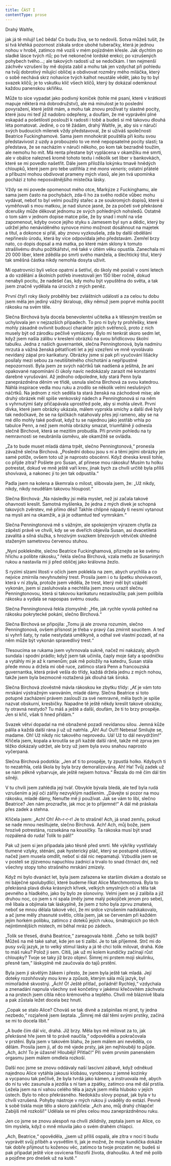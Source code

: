 ```yaml
---
title: ČÁST I
contentType: prose
---
```





<section>

Drahý Waltře,

jak já tě miluji! Leč běda! Co budu živa, se to nedovíš. Sotva můžeš tušit, že si tvá křehká pozornost získala srdce ubohé tuberačky, která je jednou nohou v hrobě, zatímco mě vozíš v mém pojízdném křesle. Jak dychtím po sladké lásce tvých rtů; po tvé nekonečné lordské erekci; po vzrušených pohybech tvého…; ale takových radostí už se nedočkám. I ten nejmenší záchvěv vzrušení by mě dojista zabil a mohu tak jen vzdychat při pohledu na tvůj dobrotivý milující obličej a obdivovat rozměry mého miláčka, který o sobě nechává skrz nohavice tvých kalhot neustále vědět, jako by to byl svazek klíčů; je to vskutku klíč všech klíčů, který by dokázal odemknout každou panenskou skříňku.

Může to sice vypadat jako podivný koníček (tohle mé psaní, které v krátkosti mapuje některá má dobrodružství), ale má minulost je to poslední povyražení, které ještě mám, a mohu tak znovu prožívat ty slastné pocity, které jsou mi teď již nadobro odepřeny, a doufám, že mé vyprávění plné eskapád a pošetilostí poslouží k radosti i tobě a budeš si mě takovou dlouhá léta pomatovat. Jediné, o co tě žádám, drahý Waltře, je, aby sis v náručí svých budoucích milenek vždy představoval, že si užíváš společnosti Beatrice Fuckinghamové. Sama jsem mnohokrát pouštěla při koitu svou představivost z uzdy a probouzelo to ve mně nepopsatelné pocity slasti; ta představa, že se nacházím v náruči někoho, po kom tak bezradně toužím, ale nemohu ho mít. Má renta přestane být vyplácena v okamžiku mé smrti, ale v obálce nalezneš kromě tohoto textu i několik set liber v bankovkách, které se mi povedlo našetřit. Dále jsem přiložila lokýnku tmavě hnědých chloupků, které jsem pro tebe ustřihla z mé _mons veneris_; ostatní přátelé a příbuzní mohou obdivovat prameny mých vlasů, ale jen tvá upomínka pochází z toho neposvátnějšího místečka lásky.

Vždy se mi povede opomenout mého otce, Markýze z Fuckinghamu, ale sama jsem často na pochybách, zda-li ho za svého rodiče vůbec mohu vydávat, neboť to byl velmi použitý stařec a ze soukromých dopisů, které si vyměňovali s mou matkou, je nad slunce jasné, že za početí své překrásné dcerušky může děkovat jednomu ze svých pohledných nohsledů. Ostatně o tom sám v jednom dopise matce píše, že by snad i mohl na vše zapomenout, kdyby ovoce jejího styku s Jamesem byl syn a dědic, který by udržel jeho nenáviděného synovce mimo možnost dosáhnout na majetek a titul, a dokonce si přál, aby znovu vyzkoušela, zda by další obdělání nepřineslo úrodu, která by více odpovídala jeho představám. Zemřel brzy nato, co dopis dopsal a má matka, po které mám sklony k tomuto strašlivému druhu požitkářství, mě také v útlém věku opustila. Zanechala mi 20 000 liber, které zdědila po smrti svého manžela, a šlechtický titul, který tak směšná částka nikdy nemohla dosyta uživit.

Mí opatrovníci byli velice opatrní a šetřiví, do školy mě poslali v osmi letech a do vzdělání a školních potřeb investovali jen 150 liber ročně, dokud nenabyli pocitu, že nadešel čas, kdy mohu být vypuštěna do světa, a tak jsem značně vydělala na úrocích z mých peněz.

První čtyři roky školy proběhly bez zvláštních událostí a za celou tu dobu jsem měla jen jediný vážný škraloup, díky němuž jsem poprvé mohla pocítit rákosku na svém těle.

Slečna Birchová byla docela benevolentní učitelka a k tělesným trestům se uchylovala jen v nejzazších případech. To pro ni byly ty prohřešky, které mohly zásadně ovlivnit budoucí charakter jejích svěřenců, proto z nich musely být od zárodku pečlivě vymláceny. Bylo mi tenkrát skoro sedm let, když jsem našla zálibu v kreslení obrázků na svou břidlicovou školní tabulku. Jedna z našich guvernantek, slečna Penningtonová, byla nadmíru mrzutá a vážná ženská pětatřiceti let a její vzezření ve mně vyvolávalo nevídaný zápal pro karikatury. Obrázky jsme si pak při vyučování lišácky posílaly mezi sebou za neutišitelného chichotání a nepřípustné nepozornosti. Byla jsem ze svých náčrtků tak nadšená a ješitná, že ani opakované napomínání či úkoly navíc nedokázaly zarazit mé konstantní darebné vyrušování. Až jednoho odpoledne, kdy stará Penn byla zaneprázdněna děním ve třídě, usnula slečna Birchová za svou katedrou. Náhlá inspirace vedla mou ruku a zrodilo se několik velmi neslušných náčrtků. Na jednom z nich seděla ta stará ženská na záchodové míse; ale druhý obrázek měl spíše venkovský nádech a Penningtonová si na něm s vyhrnutými šaty přičapávala uprostřed pole, aby si mohla ulevit. První dívka, které jsem obrázky ukázala, málem vyprskla smíchy a další dvě byly tak nedočkavé, že se na špičkách natahovaly přes její rameno, aby se na mé dílo mohly také podívat, když tu se najednou jako jestřáb vrhla po tabulce Penn, a než jsem mohla obrázky smazat, triumfálně ji odnesla slečně Birchové, která se mezitím probudila. Při prvním pohledu na ty nemravnosti se neubránila úsměvu, ale okamžitě se ovládla.

„Za to bude muset mladá dáma trpět, slečno Penningtonová,“ pronesla závažně slečna Birchová. „Poslední dobou jsou s ní a těmi jejími obrázky jen samé potíže, ovšem toto už je naprosto obscénní. Když dneska kreslí tohle, co přijde zítra? Pošlete pro Susan, ať přinese mou rákosku! Musím tu holku potrestat, dokud ve mně ještě vaří krev, jinak bych za chvíli určitě byla příliš shovívavá, a nakonec jí to jen tak odpustila.“

Padla jsem na kolena a škemrala o milost, slibovala jsem, že: „Už nikdy, nikdy, nikdy neudělám takovou hloupost.“

Slečna Birchová: „Na následky jsi měla myslet, než jsi začala takové ohavnosti kreslit. Samotná myšlenka, že jedna z mých dívek je schopná takových zvěrstev, mě přímo děsí! Takhle chlípné nápady ti nesmí vytanout na mysli ani na okamžik, a já je odtamtud teď vymrskám.“

Slečna Penningtonová mě s vážným, ale spokojeným výrazem chytla za zápěstí právě ve chvíli, kdy se ve dveřích objevila Susan, asi dvacetiletá zavalitá a silná služka, s hrozivým svazkem březových větviček úhledně staženým sametovou červenou stuhou.

„Nyní poklekněte, slečno Beatrice Fuckinghamová, přiznejte se ke svému hříchu a polibte rákosku,“ řekla slečna Birchová, vzala metlu ze Susaniných rukou a nastavila mi ji před obličej jako královna žezlo.

S ryzími slzami lítosti v očích jsem poklekla na zem, abych urychlila a co nejvíce zmírnila nevyhnutelný trest. Prosila jsem i o tu špetku shovívavosti, která v ní zbyla, protože jsem věděla, že trest, který měl být vzápětí vykonán, jsem si zasluhovala a nechtěla jsem znovu urazit slečnu Penningtonovou, která si takovou karikaturu nezasloužila; pak jsem políbila rákosku a vydala se napospas svému osudu.

Slečna Penningtonová řekla zlomyslně: „Hle, jak rychle vyvolá pohled na rákosku pokrytecké pokání, slečno Birchová.“

Slečna Birchová se připojila: „Tomu já ale zrovna rozumím, slečno Penningtonová, ovšem přísnost je třeba v pravý čas zmírnit soucitem. A teď si vyhrň šaty, ty naše nestydatá umělkyně, a odhal své vlastní pozadí, ať na něm může být vykonán spravedlivý trest.“

Třesoucíma se rukama jsem vyhrnovala sukně, načež mi nakázaly, abych sundala i spodní prádlo; když jsem tak učinila, čaply moje šaty a spodničku a vytáhly mi je až k ramenům; pak mě položily na katedru, Susan stála přede mnou a držela mi obě ruce, zatímco stará Penn a francouzská guvernantka, která právě vešla do třídy, každá držela jednu z mých nohou, takže jsem byla bezmocně roztažená jak dlouhá tak široká.

Slečna Birchová zlověstně mávla rákoskou ke zbytku třídy: „Ať je vám toto mrskání výstražným varováním, mladé dámy. Slečna Beatrice si toto potupné zacházení právem zaslouží za své nemravné, měla bych je spíše nazvat obskurní, kresbičky. Napadne tě ještě někdy kreslit takové obrázky, ty otravná nestydo? Tu máš a ještě a další, doufám, že ti to brzy prospěje. Jen si křič, však ti hned přidám.“

Svazek větví dopadal na mé obnažené pozadí nevídanou silou. Jemná kůže pálila a každá další rána ji už už natrhla. „Áh! Au! Ou!!! Nebesa! Smilujte se, madame. Oh! Už nikdy nic takového neprovedu. Uá! Už to dál nevydržím!“ Křičela jsem, kopala a kroutila se při každé další ráně, takže mě zprva jen těžko dokázaly udržet, ale brzy už jsem byla svou snahou naprosto vyčerpaná.

Slečna Birchová podotkla: „Jen ať ti to prospěje, ty zpustlá holko. Kdybych ti to nezatrhla, celá škola by byla brzy demoralizována. Ah! Ha! Tvůj zadek už se nám pěkně vybarvuje, ale ještě nejsem hotova.“ Řezala do mě čím dál tím silněji.

V tu chvíli jsem zahlédla její tvář. Obvykle bývala bledá, ale teď byla rudá vzrušením a její oči zářily nezvyklým nadšením. „Dávejte si pozor na mou rákosku, mladé dámy, Nenuťte mě ji používat. Jak se vám to líbí, slečno Beatrice? Jen nám prozraďte, jak moc je to příjemné!“ A dál mě práskala přes zadek a stehna.

Křičela jsem: „Ach! Oh! Áh-r-r-r! Je to strašné! Ach, já snad zemřu, pokud se nade mnou neslitujete, slečno Birchová. Ach! Ach, můj bože, jsem hrozivě potrestána, rozsekána na kousíčky. Ta rákoska musí být snad rozpálená do ruda! Tolik to pálí!“

Pak už jsem si jen připadala jako těsně před smrtí. Mé výkřiky vystřídaly tlumené vzlyky, sténání, pak hysterický pláč, který se postupně utišoval, načež jsem musela omdlít, neboť si dál nic nepamatuji. Vzbudila jsem se v posteli se zjizvenou napuchlou zadnicí a trvalo to snad čtrnáct dní, než všechny stopy toho strašného mrskání zmizely.

Když mi bylo dvanáct let, byla jsem zařazena ke starším dívkám a dostalo se mi báječné spolubydlící, které budeme říkat Alice Marchmontová. Byla to překrásná plavá dívka krásných křivek, velkých smyslných očí a těla tak pevného a hladkého, jako by bylo ze slonoviny. Velmi jsem se jí zalíbila a již druhou noc, co jsem s ní spala (měly jsme malý pokojíček jenom pro sebe), mě líbala a objí­mala tak láskyplně, že jsem z toho byla zprvu zmatená, neboť se mnou dělala takové věci, že mi srdce vzrušením nadskakovalo, a ač jsme měly zhasnuté světlo, cítila jsem, jak se červenám při každém jejím horkém polibku, zatímco z doteků jejích rukou, šmátrajících po těch nejintimnějších místech, mi běhal mráz po zádech.

„Tolik se třeseš, drahá Beatrice,“ zareagovala hbitě. „Čeho se tolik bojíš? Můžeš na mě také sahat, kde jen se ti zalíbí. Je to tak příjemné. Strč mi do pusy svůj jazyk, je to velký stimul lásky a já tě chci tolik milovat, drahá. Kde to máš ruku? Polož ji sem. Cítíš, jak už mi kolem kundičky začínají růst chloupky? Tvoje se taky již brzo objeví. Šimrej mi prstem moji skulinku, přesně tam,“ láskyplně mě zaučovala do tajů prstění.

Byla jsem jí skvělým žákem i přesto, že jsem byla ještě tak mladá. Její doteky rozohňovaly mou krev a způsob, kterým sála můj jazyk, byl mimořádně skvostný. „Ách! Ó! Ještě přitlač, pořádně! Rychleji,“ vzdychala a znenadání napnula všechny své končetiny v jakémsi křečovitém záchvatu a na prstech jsem cítila něco krémového a teplého. Chvíli mě bláznivě líbala a pak zůstala ležet docela bez hnutí.

„Copak se stalo Alice? Chováš se tak divně a zašpinilas mi prst, ty jedna nezbedo,“ rozjařeně jsem šeptala. „Šimrej mě dál těmi svými prstíky, začíná se mi to docela líbit.“

„A bude čím dál víc, drahá. Již brzy. Měla bys mě milovat za to, jak překrásné hře jsem tě to právě naučila,“ odpověděla a pokračovala v prstění. Byla jsem v takovém blahu, že jsem málem ani nevěděla, co dělám. Prosila jsem ji, ať do mě vjede prsty, jak jen nejhlouběji to půjde. „Ach, ách! To je úžasné! Hlouběji! Přitlač!“ Při svém prvním panenském orgasmu jsem málem omdlela rozkoší.

Další noc jsme se znovu oddávaly naší lascivní zábavě, když odněkud najednou Alice vytáhla jakousi klobásu, vyrobenou z jemné kozinky a vycpanou tak pečlivě, že byla tvrdá jako kámen, a instruovala mě, abych do ní tu věc zasunula a jezdila s ní tam a zpátky, zatímco ona mě dál prstila. Ležela jsem na ní vahou celého těla a jazyk jsem měla hluboko v jejích ústech. Bylo to něco překrásného. Nedokážu slovy popsat, jak byla v tu chvíli vzrušená. Pohyby nástroje v mých rukou ji uváděly do extází. Pevně k sobě tiskla moje tělo a skoro zakřičela: „Ach ano, můj drahý chlapče! Zabíjíš mě rozkoší!“ Udělala se mi přes celou mou zaneprázdněnou ruku.

Jen co jsme se znovu alespoň na chvíli zklidnily, zeptala jsem se Alice, co tím myslela, když o mně mluvila jako o svém drahém chlapci.

„Ach, Beatrice,“ opověděla, „jsem už příliš ospalá, ale zítra v noci ti budu vyprávět svůj příběh a vysvětlím ti, jak je možné, že moje kundička dokáže tak dobře přijmout tu koženou věc, zatímco ta tvoje prozatím ne; budeš si pak připadat ještě více osvícena filozofií života, drahoušku. A teď mě polib a pojďme pro dnešek už na kutě.“

</section>

